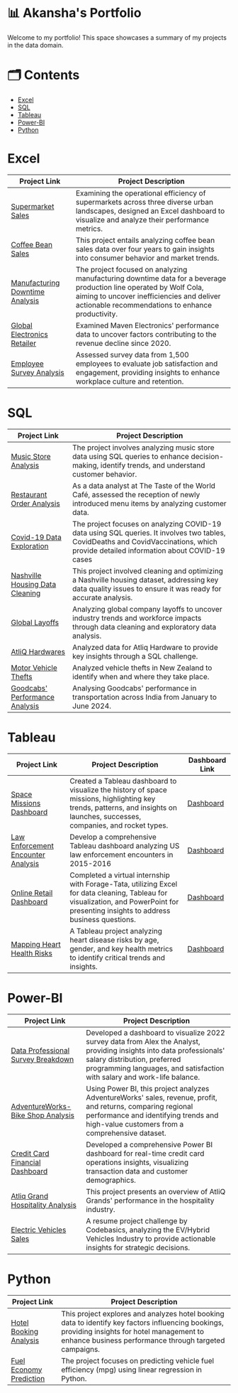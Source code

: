 # 📊 Akansha's Portfolio
Welcome to my portfolio! This space showcases a summary of my projects in the data domain.

# 🗂️ Contents
  - [Excel](#excel) 
  - [SQL](#sql)
  - [Tableau](#tableau)
  - [Power-BI](#power-bi)
  - [Python](#python)

  # Excel 
| Project Link | Project Description | 
|---|---|
 [Supermarket Sales](https://www.linkedin.com/in/akanshashaw230816/recent-activity/all/) | Examining the operational efficiency of supermarkets across three diverse urban landscapes, designed an Excel dashboard to visualize and analyze their performance metrics. |
 |  [Coffee Bean Sales](https://github.com/as16082023/Coffee-Bean-Sales-Analysis) | This project entails analyzing coffee bean sales data over four years to gain insights into consumer behavior and market trends. |
|  [Manufacturing Downtime Analysis](https://github.com/as16082023/Manufacturing-Downtime-Analysis) | The project focused on analyzing manufacturing downtime data for a beverage production line operated by Wolf Cola, aiming to uncover inefficiencies and deliver actionable recommendations to enhance productivity. |
|  [Global Electronics Retailer](https://github.com/as16082023/Global-Electronics-Retailer) | Examined Maven Electronics' performance data to uncover factors contributing to the revenue decline since 2020.  |
|  [Employee Survey Analysis](https://github.com/as16082023/Employee-Survey-Analysis) |Assessed survey data from 1,500 employees to evaluate job satisfaction and engagement, providing insights to enhance workplace culture and retention.  |


  
  # SQL
  | Project Link | Project Description | 
|---|---|
 [Music Store Analysis](https://github.com/as16082023/Music-Store-Analysis) |The project involves analyzing music store data using SQL queries to enhance decision-making, identify trends, and understand customer behavior. |
|  [Restaurant Order Analysis](https://github.com/as16082023/Restaurant-Order-Analysis) |As a data analyst at The Taste of the World Café, assessed the reception of newly introduced menu items by analyzing customer data. |
|  [Covid-19 Data Exploration](https://github.com/as16082023/COVID-19--Data-Exploration-) |  The project focuses on analyzing COVID-19 data using SQL queries. It involves two tables, CovidDeaths and CovidVaccinations, which provide detailed information about COVID-19 cases |
|  [Nashville Housing Data Cleaning](https://github.com/as16082023/Nashville-Housing-Data-Cleaning-Project) | This project involved cleaning and optimizing a Nashville housing dataset, addressing key data quality issues to ensure it was ready for accurate analysis. |
|  [Global Layoffs](https://github.com/as16082023/World-Layoffs)| Analyzing global company layoffs to uncover industry trends and workforce impacts through data cleaning and exploratory data analysis. |
|[AtliQ Hardwares](https://github.com/as16082023/AtliQ-Hardware)| Analyzed data for Atliq Hardware to provide key insights through a SQL challenge. |
|[Motor Vehicle Thefts](https://github.com/as16082023/Motor-Vehicle-Thefts)| Analyzed vehicle thefts in New Zealand to identify when and where they take place. |
|[Goodcabs' Performance Analysis](https://github.com/as16082023/Goodcabs-Performance-Analysis)| Analysing Goodcabs' performance in transportation across India from January to June 2024. |

  # Tableau
  | Project Link | Project Description | Dashboard Link
|---|---|---|
 [Space Missions Dashboard](https://github.com/as16082023/Space-Missions-dashboard) | Created a Tableau dashboard to visualize the history of space missions, highlighting key trends, patterns, and insights on launches, successes, companies, and rocket types. | [Dashboard](https://public.tableau.com/app/profile/akansha.shaw/viz/Book_spacemissions/Dashboard1) |
|  [Law Enforcement Encounter Analysis](https://github.com/as16082023/Police-Encounter-Case-Study) | Develop a comprehensive Tableau dashboard analyzing US law enforcement encounters in 2015-2016 | [Dashboard](https://public.tableau.com/app/profile/akansha.shaw/viz/Book_policeencounter/Dashboard1) |
|  [Online Retail Dashboard](https://github.com/as16082023/Forage--TATA--Virtual-Internship) | Completed a virtual internship with Forage-Tata, utilizing Excel for data cleaning, Tableau for visualization, and PowerPoint for presenting insights to address business questions.  |  [Dashboard](https://public.tableau.com/app/profile/akansha.shaw/viz/book_onlineretail/Dashboard1) |
|  [Mapping Heart Health Risks](https://github.com/as16082023/Heart-Health-Dashboard?tab=readme-ov-file) | A Tableau project analyzing heart disease risks by age, gender, and key health metrics to identify critical trends and insights.  |  [Dashboard](https://public.tableau.com/app/profile/akansha.shaw7455/viz/HeartHealthRisks/Dashboard1) |


  # Power-BI
  | Project Link | Project Description | 
|---|---|
 [Data Professional Survey Breakdown](https://github.com/as16082023/Data-Professional-Survey-Breakdown-) |  Developed a dashboard to visualize 2022 survey data from Alex the Analyst, providing insights into data professionals' salary distribution, preferred programming languages, and satisfaction with salary and work-life balance. |
|   [AdventureWorks- Bike Shop Analysis ](https://github.com/as16082023/AdventureWorks--Bike-Shop--Dashboard) | Using Power BI, this project analyzes AdventureWorks' sales, revenue, profit, and returns, comparing regional performance and identifying trends and high-value customers from a comprehensive dataset. |
|  [Credit Card Financial Dashboard](https://github.com/as16082023/Credit-Card-Financial-Dashboard) | Developed a comprehensive Power BI dashboard for real-time credit card operations insights, visualizing transaction data and customer demographics.  |
|  [Atliq Grand Hospitality Analysis](https://github.com/as16082023/Atliq-Hospitality-analysis) | This project presents an overview of AtliQ Grands' performance in the hospitality industry.  |
|  [Electric Vehicles Sales](https://github.com/as16082023/Electric-Vehicles-) | A resume project challenge by Codebasics, analyzing the EV/Hybrid Vehicles Industry to provide actionable insights for strategic decisions.  |

  # Python
  | Project Link | Project Description |
|---|--- |
 [Hotel Booking Analysis](https://github.com/as16082023/Hotel-Booking-Analysis-EDA-) | This project explores and analyzes hotel booking data to identify key factors influencing bookings, providing insights for hotel management to enhance business performance through targeted campaigns. |
 [Fuel Economy Prediction](https://github.com/as16082023/Fuel-Economy-Prediction) | The project focuses on predicting vehicle fuel efficiency (mpg) using linear regression in Python. | 


